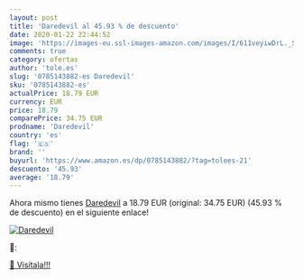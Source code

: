 ```yaml
---
layout: post
title: 'Daredevil al 45.93 % de descuento'
date: 2020-01-22 22:44:52
image: 'https://images-eu.ssl-images-amazon.com/images/I/611veyiwDrL._SL400_.jpg'
comments: true
category: ofertas
author: 'tole.es'
slug: '0785143882-es Daredevil'
sku: '0785143882-es'
actualPrice: 18.79 EUR
currency: EUR
price: 18.79
comparePrice: 34.75 EUR
prodname: 'Daredevil'
country: 'es'
flag: '🇪🇸'
brand: ''
buyurl: 'https://www.amazon.es/dp/0785143882/?tag=tolees-21'
descuento: '45.93'
average: '18.79'
---
```


Ahora mismo tienes [Daredevil](https://www.amazon.es/dp/0785143882/?tag=tolees-21) a 18.79 EUR (original: 34.75 EUR) (45.93 %  de descuento) en el siguiente enlace!

[![Daredevil](https://images-eu.ssl-images-amazon.com/images/I/611veyiwDrL._SL400_.jpg)](https://www.amazon.es/dp/0785143882/?tag=tolees-21)

🔎:


[🛒 Visítala!!!](https://www.amazon.es/dp/0785143882/?tag=tolees-21)
